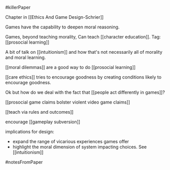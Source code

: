 #killerPaper

Chapter in [[Ethics And Game Design-Schrier]]

Games have the capability to deepen moral reasoning.

Games, beyond teaching morality, Can teach [[character education]]. Tag: [[prosocial learning]]

A bit of talk on [[intuitionism]] and how that's not necessarily all of morality and moral learning.

[[moral dilemmas]] are a good way to do [[prosocial learning]]

[[care ethics]] tries to encourage goodness by creating conditions likely to encourage goodness.

Ok but how do we deal with the fact that [[people act differently in games]]?

[[prosocial game claims bolster violent video game claims]]

[[teach via rules and outcomes]]

encourage [[gameplay subversion]]

implications for design:

 - expand the range of vicarious experiences games offer
 - highlight the moral dimension of system impacting choices. See [[intuitionism]]


#notesFromPaper 